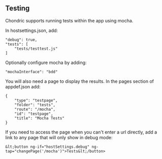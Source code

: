 ## Testing

Chondric supports running tests within the app using mocha.

In hostsettings.json, add:

    "debug": true,
    "tests": [
        "tests/testtest.js"
    ]

Optionally configure mocha by adding:

    "mochaInterface": "bdd"

You will also need a page to display the results. In the pages section of appdef.json add:

    {
        "type": "testpage",
        "folder": "tests",
        "route": "/mocha",
        "id": "testpage",
        "title": "Mocha Tests"
    }

If you need to access the page when you can't enter a url directly, add a link to any page that will only show in debug mode:

    &lt;button ng-if="hostSettings.debug" ng-tap="changePage('/mocha')">Tests&lt;/button>


